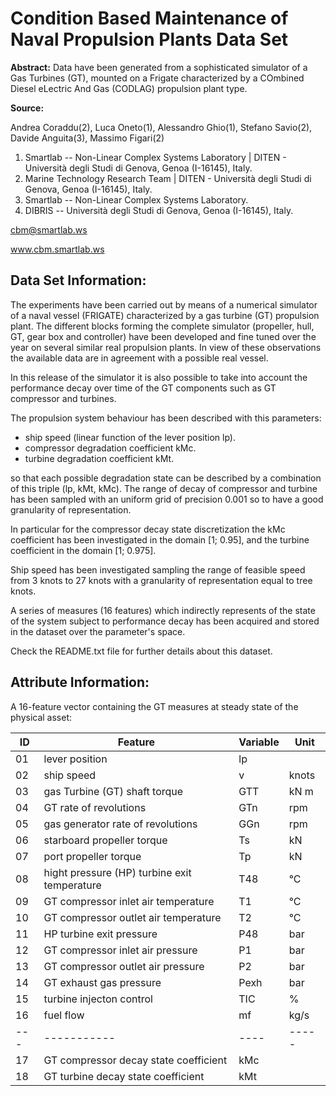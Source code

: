 # Condition Based Maintenance of Naval Propulsion Plants Data Set

**Abstract:** Data have been generated from a sophisticated simulator of a Gas Turbines (GT), mounted on a Frigate characterized by a COmbined Diesel eLectric And Gas (CODLAG) propulsion plant type.

**Source:**

Andrea Coraddu(2), Luca Oneto(1), Alessandro Ghio(1), Stefano Savio(2), Davide Anguita(3), Massimo Figari(2)

1. Smartlab -- Non-Linear Complex Systems Laboratory | DITEN - Università degli Studi di Genova, Genoa (I-16145), Italy.
2. Marine Technology Research Team | DITEN - Università degli Studi di Genova, Genoa (I-16145), Italy.
3. Smartlab -- Non-Linear Complex Systems Laboratory.
4. DIBRIS -- Università degli Studi di Genova, Genoa (I-16145), Italy.

cbm@smartlab.ws

www.cbm.smartlab.ws

## Data Set Information:

The experiments have been carried out by means of a numerical simulator of a naval vessel (FRIGATE) characterized by a gas turbine (GT) propulsion plant. The different blocks forming the complete simulator (propeller, hull, GT, gear box and controller) have been developed and fine tuned over the year on several similar real propulsion plants. In view of these observations the available data are in agreement with a possible real vessel.

In this release of the simulator it is also possible to take into account the performance decay over time of the GT components such as GT compressor and turbines.

The propulsion system behaviour has been described with this parameters:
- ship speed (linear function of the lever position lp).
- compressor degradation coefficient kMc.
- turbine degradation coefficient kMt.

so that each possible degradation state can be described by a combination of this triple (lp, kMt, kMc).
The range of decay of compressor and turbine has been sampled with an uniform grid of precision 0.001 so to have a good granularity of representation.

In particular for the compressor decay state discretization the kMc coefficient has been investigated in the domain [1; 0.95], and the turbine coefficient in the domain [1; 0.975].

Ship speed has been investigated sampling the range of feasible speed from 3 knots to 27 knots with a granularity of representation equal to tree knots.

A series of measures (16 features) which indirectly represents of the state of the system subject to performance decay has been acquired and stored in the dataset over the parameter's space.

Check the README.txt file for further details about this dataset.

## Attribute Information:

A 16-feature vector containing the GT measures at steady state of the physical asset:

ID | Feature | Variable | Unit
---|---------|----------|-----
01 | lever position | lp |
02 | ship speed | v | knots
03 | gas Turbine (GT) shaft torque | GTT | kN m
04 | GT rate of revolutions | GTn | rpm
05 | gas generator rate of revolutions | GGn | rpm
06 | starboard propeller torque | Ts | kN
07 | port propeller torque | Tp | kN
08 | hight pressure (HP) turbine exit temperature | T48 | °C
09 | GT compressor inlet air temperature | T1 | °C
10 | GT compressor outlet air temperature | T2 | °C
11 | HP turbine exit pressure | P48 | bar
12 | GT compressor inlet air pressure | P1 | bar
13 | GT compressor outlet air pressure | P2 | bar
14 | GT exhaust gas pressure | Pexh | bar
15 | turbine injecton control | TIC | %
16 | fuel flow | mf | kg/s
---|-----------|----|-----
17 | GT compressor decay state coefficient | kMc |
18 | GT turbine decay state coefficient | kMt |
